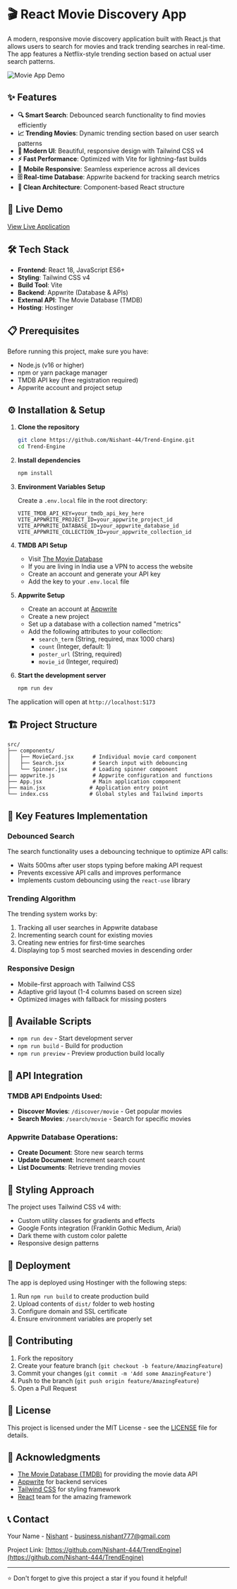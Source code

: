 # 🎬 React Movie Discovery App

A modern, responsive movie discovery application built with React.js that allows users to search for movies and track trending searches in real-time. The app features a Netflix-style trending section based on actual user search patterns.

![Movie App Demo](/public/hero-page.png)

## ✨ Features

- **🔍 Smart Search**: Debounced search functionality to find movies efficiently
- **📈 Trending Movies**: Dynamic trending section based on user search patterns
- **🎨 Modern UI**: Beautiful, responsive design with Tailwind CSS v4
- **⚡ Fast Performance**: Optimized with Vite for lightning-fast builds
- **📱 Mobile Responsive**: Seamless experience across all devices
- **🗄️ Real-time Database**: Appwrite backend for tracking search metrics
- **🎯 Clean Architecture**: Component-based React structure

## 🚀 Live Demo

[View Live Application](https://trend-engine.vercel.app)

## 🛠️ Tech Stack

- **Frontend**: React 18, JavaScript ES6+
- **Styling**: Tailwind CSS v4
- **Build Tool**: Vite
- **Backend**: Appwrite (Database & APIs)
- **External API**: The Movie Database (TMDB)
- **Hosting**: Hostinger

## 📋 Prerequisites

Before running this project, make sure you have:

- Node.js (v16 or higher)
- npm or yarn package manager
- TMDB API key (free registration required)
- Appwrite account and project setup

## ⚙️ Installation & Setup

1. **Clone the repository**
   ```bash
   git clone https://github.com/Nishant-44/Trend-Engine.git
   cd Trend-Engine
   ```

2. **Install dependencies**
   ```bash
   npm install
   ```

3. **Environment Variables Setup**
   
   Create a `.env.local` file in the root directory:
   ```env
   VITE_TMDB_API_KEY=your_tmdb_api_key_here
   VITE_APPWRITE_PROJECT_ID=your_appwrite_project_id
   VITE_APPWRITE_DATABASE_ID=your_appwrite_database_id
   VITE_APPWRITE_COLLECTION_ID=your_appwrite_collection_id
   ```

4. **TMDB API Setup**
   - Visit [The Movie Database](https://www.themoviedb.org/settings/api)
   - If you are living in India use a VPN to access the website
   - Create an account and generate your API key
   - Add the key to your `.env.local` file

5. **Appwrite Setup**
   - Create an account at [Appwrite](https://appwrite.io/)
   - Create a new project
   - Set up a database with a collection named "metrics"
   - Add the following attributes to your collection:
     - `search_term` (String, required, max 1000 chars)
     - `count` (Integer, default: 1)
     - `poster_url` (String, required)
     - `movie_id` (Integer, required)

6. **Start the development server**
   ```bash
   npm run dev
   ```

The application will open at `http://localhost:5173`

## 🏗️ Project Structure

```
src/
├── components/
│   ├── MovieCard.jsx      # Individual movie card component
│   ├── Search.jsx         # Search input with debouncing
│   └── Spinner.jsx        # Loading spinner component
├── appwrite.js            # Appwrite configuration and functions
├── App.jsx                # Main application component
├── main.jsx              # Application entry point
└── index.css             # Global styles and Tailwind imports
```

## 🔧 Key Features Implementation

### Debounced Search
The search functionality uses a debouncing technique to optimize API calls:
- Waits 500ms after user stops typing before making API request
- Prevents excessive API calls and improves performance
- Implements custom debouncing using the `react-use` library

### Trending Algorithm
The trending system works by:
1. Tracking all user searches in Appwrite database
2. Incrementing search count for existing movies
3. Creating new entries for first-time searches
4. Displaying top 5 most searched movies in descending order

### Responsive Design
- Mobile-first approach with Tailwind CSS
- Adaptive grid layout (1-4 columns based on screen size)
- Optimized images with fallback for missing posters

## 📝 Available Scripts

- `npm run dev` - Start development server
- `npm run build` - Build for production
- `npm run preview` - Preview production build locally

## 🔄 API Integration

### TMDB API Endpoints Used:
- **Discover Movies**: `/discover/movie` - Get popular movies
- **Search Movies**: `/search/movie` - Search for specific movies

### Appwrite Database Operations:
- **Create Document**: Store new search terms
- **Update Document**: Increment search count
- **List Documents**: Retrieve trending movies

## 🎨 Styling Approach

The project uses Tailwind CSS v4 with:
- Custom utility classes for gradients and effects
- Google Fonts integration (Franklin Gothic Medium, Arial)
- Dark theme with custom color palette
- Responsive design patterns

## 🚀 Deployment

The app is deployed using Hostinger with the following steps:
1. Run `npm run build` to create production build
2. Upload contents of `dist/` folder to web hosting
3. Configure domain and SSL certificate
4. Ensure environment variables are properly set

## 🤝 Contributing

1. Fork the repository
2. Create your feature branch (`git checkout -b feature/AmazingFeature`)
3. Commit your changes (`git commit -m 'Add some AmazingFeature'`)
4. Push to the branch (`git push origin feature/AmazingFeature`)
5. Open a Pull Request

## 📄 License

This project is licensed under the MIT License - see the [LICENSE](LICENSE) file for details.

## 🙏 Acknowledgments

- [The Movie Database (TMDB)](https://www.themoviedb.org/) for providing the movie data API
- [Appwrite](https://appwrite.io/) for backend services
- [Tailwind CSS](https://tailwindcss.com/) for styling framework
- [React](https://reactjs.org/) team for the amazing framework

## 📞 Contact

Your Name - [Nishant](https://linkedin.com/in/nishant-developer) - business.nishant777@gmail.com

Project Link: [https://github.com/Nishant-444/TrendEngine](https://github.com/Nishant-444/TrendEngine)

---

⭐ Don't forget to give this project a star if you found it helpful!
